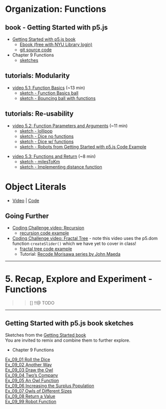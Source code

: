 # Organization: Functions

<!-- 
https://docs.google.com/document/d/1-3Ti4n0kBs7TeI5E9ZDPDwqP7IZqMn2ckHZxaS9ihYg/edit
JHT Week 5 Worksheet
 -->

<!-- _The videos in this section were created ~2 years ago. They use different editors for p5.js. All of the concepts should still apply, however, there are some minor changes. Most notably in JavaScript `let` is now the preferred way to declare a variable over `var`. If you would like to learn more about this you can [watch this video about let vs var](https://youtu.be/q8SHaDQdul0)._ -->

## book - Getting Started with p5.js 
* [Getting Started with p5.js book](http://amzn.to/2ckixCW) 
    * [Ebook (free with NYU Library login)](https://ebookcentral.proquest.com/lib/nyulibrary-ebooks/detail.action?docID=4333728) 
    * [git source code](https://github.com/lmccart/gswp5.js-code)
*  Chapter 9 Functions
    * [sketches](https://editor.p5js.org/jht1493/collections/RNo3VMponN)

## tutorials: Modularity

<!-- >> !!@ object literals part of modularity
functions modularize behavior
object literals modularize state/data
 -->

- [video 5.1: Function Basics](https://thecodingtrain.com/beginners/p5js/5.1-function-basics.html) (~13 min)
  - [sketch - Function Basics ball](https://editor.p5js.org/codingtrain/sketches/omHOuJY1) 
  - [sketch - Bouncing ball with functions](https://editor.p5js.org/icm/sketches/H1Oq4qta)

<!-- 
>> !!@  uses object literals 
>> !!@  expand with multiple balls
array add
array remove
-->

## tutorials: Re-usability

- [video 5.2: Function Parameters and Arguments](https://thecodingtrain.com/beginners/p5js/5.2-parameters-arguments.html) (~11 min)
  - [sketch - lollipop](https://editor.p5js.org/codingtrain/sketches/eGD-xzsw)
  - [sketch - Dice no functions](https://editor.p5js.org/icm/sketches/ryx70m5tT)
  - [sketch - Dice w/ functions](https://editor.p5js.org/icm/sketches/S1R44qtT)
  - [sketch - Robots from Getting Started with p5.js Code Example](https://editor.p5js.org/icm/sketches/rylf4S5K6)
<!-- >> !!@ expand with object literals -->

- [video 5.3: Functions and Return](https://thecodingtrain.com/beginners/p5js/5.3-return.html) (~8 min)
  - [sketch - milesToKm](https://editor.p5js.org/codingtrain/sketches/twpIiI-v)
  - [sketch - Implementing distance function](https://editor.p5js.org/icm/sketches/HJgR7UcKa)

<!-- - [5.1: Function Basics - video tutorial](https://www.youtube.com/watch?v=wRHAitGzBrg&list=PLRqwX-V7Uu6Zy51Q-x9tMWIv9cueOFTFA&index=16)
- [5.2: Function Parameters and Arguments - video tutorial](https://www.youtube.com/watch?v=zkc417YapfE&list=PLRqwX-V7Uu6Zy51Q-x9tMWIv9cueOFTFA&index=17)
- [5.3: Functions and Return - video tutorial](https://www.youtube.com/watch?v=qRnUBiTJ66Y&list=PLRqwX-V7Uu6Zy51Q-x9tMWIv9cueOFTFA&index=18) -->

<!-- ## Getting Started with p5.js book
- Chapter 9 of [Getting Started with p5.js book](http://amzn.to/2ckixCW) | [Ebook (free with NYU Library login)](https://ebookcentral.proquest.com/lib/nyulibrary-ebooks/detail.action?docID=4333728) | [Code](https://github.com/lmccart/gswp5.js-code) -->

# Object Literals

- [Video](https://www.youtube.com/watch?v=-e5h4IGKZRY) | [Code](https://editor.p5js.org/codingtrain/sketches/6J5VPMbW)

## Going Further

- [Coding Challenge video: Recursion](https://youtu.be/jPsZwrV9ld0)
  - [recursion code example](https://editor.p5js.org/icm/sketches/Hyevi8ct6)
- [Coding Challenge video: Fractal Tree](https://youtu.be/0jjeOYMjmDU) - note this video uses the p5.dom function `createSlider()` which we have yet to cover in class!
  - [fractal tree code example](https://editor.p5js.org/icm/sketches/rkZAJ6PtX)
  - Tutorial: [Recode Morisawa series by John Maeda](https://github.com/itpresidents/icm-help-sessions-2020/blob/master/session-05/session-05-example.md)

-------------------------------------------------------------------------------
# 5. Recap, Explore and Experiment - Functions

<!-- >> object literals -- passing an returning -->
<!-- >> arrays with object literals -->

<!-- >> slider ui + read out ui -->
<!-- >> text input ui -->

>> [] !!@ TODO

-------------------------------------------------------------------------------
## Getting Started with p5.js book sketches

<!-- >> need to do more with return.
>> return random color, loc, obj literal -->

Sketches from the [Getting Started book](http://amzn.to/2ckixCW)   
You are invited to remix and combine them to further explore.

- Chapter 9 Functions

[Ex_09_01 Roll the Dice](https://editor.p5js.org/jht1493/sketches/uetaqd2FH)  
[Ex_09_02 Another Way](https://editor.p5js.org/jht1493/sketches/oK-w6sUbz)  
[Ex_09_03 Draw the Owl](https://editor.p5js.org/jht1493/sketches/DdDo_LBJa)  
[Ex_09_04 Two’s Company](https://editor.p5js.org/jht1493/sketches/sa96pUoKH)  
[Ex_09_05 An Owl Function](https://editor.p5js.org/jht1493/sketches/NAl5YSdTI_)  
[Ex_09_06 Increasing the Surplus Population](https://editor.p5js.org/jht1493/sketches/AVYN7MUVc)  
[Ex_09_07 Owls of Different Sizes](https://editor.p5js.org/jht1493/sketches/45Cv8Gi4i)  
[Ex_09_08 Return a Value](https://editor.p5js.org/jht1493/sketches/xAc-jbG9y)  
[Ex_09_99 Robot Function](https://editor.p5js.org/jht1493/sketches/7QXYp9M8Z)

